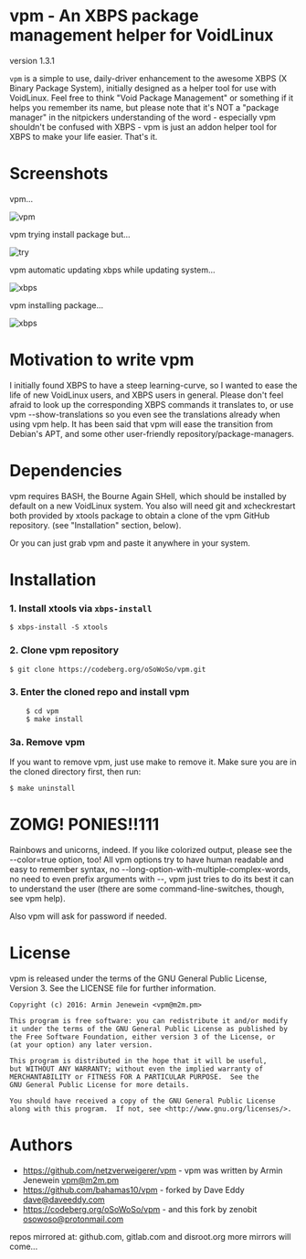 # vpm - An XBPS package management helper for VoidLinux
version 1.3.1

`vpm` is a simple to use, daily-driver enhancement to the awesome XBPS (X Binary
Package System), initially designed as a helper tool for use with VoidLinux.
Feel free to think "Void Package Management" or something if it helps you
remember its name, but please note that it's NOT a "package manager" in the
nitpickers understanding of the word - especially vpm shouldn't be confused with
XBPS - vpm is just an addon helper tool for XBPS to make your life easier.
That's it.

# Screenshots

vpm...

![vpm](https://codeberg.org/oSoWoSo/vpm/raw/branch/main/screenshots/vpm1.png)

vpm trying install package but...

![try](https://codeberg.org/oSoWoSo/vpm/raw/branch/main/screenshots/vpm2.png)

vpm automatic updating xbps while updating system...

![xbps](https://codeberg.org/oSoWoSo/vpm/raw/branch/main/screenshots/vpm3.png)

vpm installing package...

![xbps](https://codeberg.org/oSoWoSo/vpm/raw/branch/main/screenshots/vpm4.png)

# Motivation to write vpm

I initially found XBPS to have a steep learning-curve, so I wanted to ease the
life of new VoidLinux users, and XBPS users in general. Please don't feel afraid
to look up the corresponding XBPS commands it translates to, or use vpm
--show-translations so you even see the translations already when using vpm
help. It has been said that vpm will ease the transition from Debian's APT, and
some other user-friendly repository/package-managers.

# Dependencies

vpm requires BASH, the Bourne Again SHell, which should be installed by default
on a new VoidLinux system. You also will need git and xcheckrestart both provided
by xtools package to obtain a clone of the vpm GitHub repository.
(see "Installation" section, below).

Or you can just grab vpm and paste it anywhere in your system.

# Installation

### 1. Install xtools via `xbps-install`

    $ xbps-install -S xtools    

### 2. Clone vpm repository

    $ git clone https://codeberg.org/oSoWoSo/vpm.git

### 3. Enter the cloned repo and install vpm

        $ cd vpm
        $ make install
        
### 3a. Remove vpm

If you want to remove vpm, just use make to remove it. Make sure you are in the cloned directory first, then run:

    $ make uninstall

# ZOMG! PONIES!!111

Rainbows and unicorns, indeed. If you like colorized output, please see the
--color=true option, too! All vpm options try to have human readable and easy to
remember syntax, no --long-option-with-multiple-complex-words, no need to even
prefix arguments with --, vpm just tries to do its best it can to understand the
user (there are some command-line-switches, though, see vpm help).

Also vpm will ask for password if needed.

# License

vpm is released under the terms of the GNU General Public License,
Version 3. See the LICENSE file for further information.

```
Copyright (c) 2016: Armin Jenewein <vpm@m2m.pm>

This program is free software: you can redistribute it and/or modify
it under the terms of the GNU General Public License as published by
the Free Software Foundation, either version 3 of the License, or
(at your option) any later version.

This program is distributed in the hope that it will be useful,
but WITHOUT ANY WARRANTY; without even the implied warranty of
MERCHANTABILITY or FITNESS FOR A PARTICULAR PURPOSE.  See the
GNU General Public License for more details.

You should have received a copy of the GNU General Public License
along with this program.  If not, see <http://www.gnu.org/licenses/>.
```

# Authors

- https://github.com/netzverweigerer/vpm - vpm was written by Armin Jenewein <vpm@m2m.pm>
- https://github.com/bahamas10/vpm - forked by Dave Eddy <dave@daveeddy.com>
- https://codeberg.org/oSoWoSo/vpm - and this fork by zenobit <osowoso@protonmail.com>

repos mirrored at: github.com, gitlab.com and disroot.org more mirrors will come...